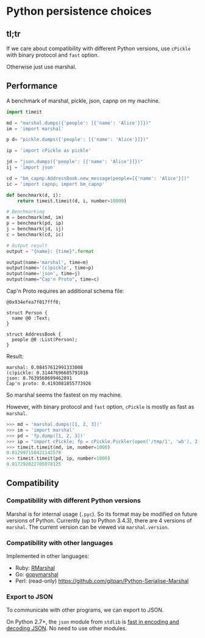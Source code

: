 Python persistence choices
===========================

tl;tr
------

If we care about compatibility with different Python versions,
use `cPickle` with binary protocol and `fast` option.

Otherwise just use marshal.

Performance
-------------

A benchmark of marshal, pickle, json, capnp on my machine.

```python
import timeit

md = "marshal.dumps({'people': [{'name': 'Alice'}]})"
im = 'import marshal'

p d= "pickle.dumps({'people': [{'name': 'Alice'}]})"

ip = 'import cPickle as pickle'

jd = "json.dumps({'people': [{'name': 'Alice'}]})"
ij = 'import json'

cd = "bm_capnp.AddressBook.new_message(people=[{'name': 'Alice'}])"
ic = 'import capnp; import bm_capnp'

def benchmark(d, i):
    return timeit.timeit(d, i, number=10000)

# Benchmarking
m = benchmark(md, im)
p = benchmark(pd, ip)
j = benchmark(jd, ij)
c = benchmark(cd, ic)

# Output result
output = "{name}: {time}".format

output(name='marshal', time=m)
output(name='(c)pickle', time=p)
output(name='json', time=j)
output(name="Cap'n Proto", time=c)
```

Cap'n Proto requires an additional schema file:

```capnp
@0x934efea7f017fff0;

struct Person {
  name @0 :Text;
}

struct AddressBook {
  people @0 :List(Person);
}
```

Result:

```
marshal: 0.08457612991333008
(c)pickle: 0.31447696685791016
json: 0.7639560699462891
Cap'n proto: 0.4193081855773926
```

So marshal seems the fastest on my machine.

However, with binary protocol and `fast` option,
`cPickle` is mostly as fast as `marshal`.

```python
>>> md = 'marshal.dumps([1, 2, 3])'
>>> im = 'import marshal'
>>> pd = 'fp.dump([1, 2, 3])'
>>> ip = "import cPickle; fp = cPickle.Pickler(open('/tmp/1', 'wb'), 2); fp.fast = 1"
>>> timeit.timeit(md, im, number=1000)
0.012997150421142578
>>> timeit.timeit(pd, ip, number=1000)
0.017292022705078125
```

Compatibility
--------------

### Compatibility with different Python versions

Marshal is for internal usage (`.pyc`).
So its format may be modified on future versions of Python.
Currently (up to Python 3.4.3), there are 4 versions of `marshal`.
The current version can be viewed via `marshal.version`.

### Compatibility with other languages

Implemented in other languages:

- Ruby: [RMarshal](http://github.com/daeken/RMarshal)
- Go: [gopymarshal](https://github.com/hambster/gopymarshal)
- Perl: (read-only) https://github.com/gitpan/Python-Serialise-Marshal

### Export to JSON

To communicate with other programs,
we can export to JSON.

On Python 2.7+, the `json` module from `stdlib`
is [fast in encoding and decoding JSON][fast_json].
No need to use other modules.

[fast_json]: http://stackoverflow.com/a/15440843

